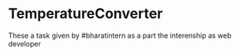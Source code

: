 # TemperatureConverter
These a task given by #bharatintern as a part the interenship as web developer
